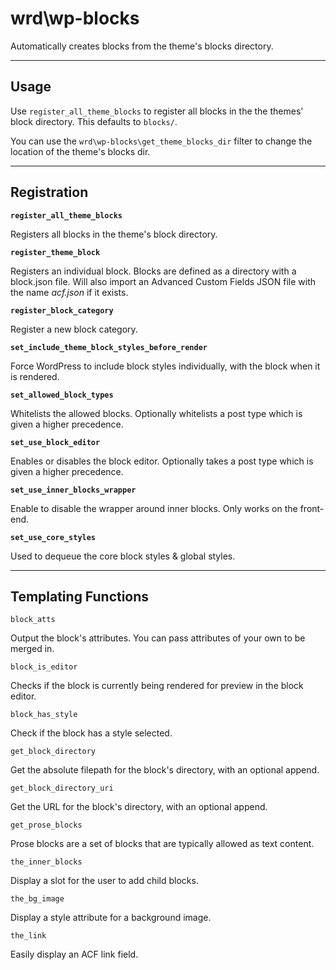 # wrd\wp-blocks

Automatically creates blocks from the theme's blocks directory.

---

## Usage

Use `register_all_theme_blocks` to register all blocks in the the themes' block directory. This defaults to `blocks/`.

You can use the `wrd\wp-blocks\get_theme_blocks_dir` filter to change the location of the theme's blocks dir.

---

## Registration

**`register_all_theme_blocks`**

Registers all blocks in the theme's block directory.

**`register_theme_block`**

Registers an individual block. Blocks are defined as a directory with a block.json file. Will also import an Advanced Custom Fields JSON file with the name _acf.json_ if it exists.

**`register_block_category`**

Register a new block category.

**`set_include_theme_block_styles_before_render`**

Force WordPress to include block styles individually, with the block when it is rendered.

**`set_allowed_block_types`**

Whitelists the allowed blocks. Optionally whitelists a post type which is given a higher precedence.

**`set_use_block_editor`**

Enables or disables the block editor. Optionally takes a post type which is given a higher precedence.

**`set_use_inner_blocks_wrapper`**

Enable to disable the wrapper around inner blocks. Only works on the front-end.

**`set_use_core_styles`**

Used to dequeue the core block styles & global styles.

---

## Templating Functions

`block_atts`

Output the block's attributes. You can pass attributes of your own to be merged in.

`block_is_editor`

Checks if the block is currently being rendered for preview in the block editor.

`block_has_style`

Check if the block has a style selected.

`get_block_directory`

Get the absolute filepath for the block's directory, with an optional append.

`get_block_directory_uri`

Get the URL for the block's directory, with an optional append.

`get_prose_blocks`

Prose blocks are a set of blocks that are typically allowed as text content.

`the_inner_blocks`

Display a slot for the user to add child blocks.

`the_bg_image`

Display a style attribute for a background image.

`the_link`

Easily display an ACF link field.
